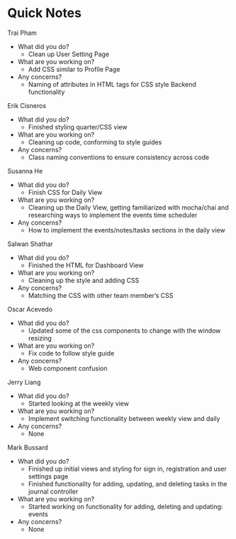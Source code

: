 # Quick Notes
Trai Pham
- What did you do?
  - Clean up User Setting Page
- What are you working on?
  - Add CSS similar to Profile Page
- Any concerns?
  - Naming of attributes in HTML tags for CSS style
Backend functionality

Erik Cisneros
- What did you do?
  - Finished styling quarter/CSS view
- What are you working on?
  - Cleaning up code, conforming to style guides
- Any concerns?
  - Class naming conventions to ensure consistency across code

Susanna He
- What did you do?
  - Finish CSS for Daily View
- What are you working on?
  - Cleaning up the Daily View, getting familiarized with mocha/chai and researching ways to implement the events time scheduler
- Any concerns?
  - How to implement the events/notes/tasks sections in the daily view

Salwan Shathar
- What did you do?
  - Finished the HTML for Dashboard View
- What are you working on?
  - Cleaning up the style and adding CSS
- Any concerns?
  - Matching the CSS with other team member’s CSS

Oscar Acevedo
- What did you do?
  - Updated some of the css components to change with the window resizing
- What are you working on?
  - Fix code to follow style guide
- Any concerns?
  - Web component confusion

Jerry Liang
- What did you do?
  - Started looking at the weekly view
- What are you working on?
  - Implement switching functionality between weekly view and daily
- Any concerns?
  - None

Mark Bussard
- What did you do?
  - Finished up initial views and styling for sign in, registration and user settings page
  - Finished functionality for adding, updating, and deleting tasks in the journal controller
- What are you working on?
  - Started working on functionality for adding, deleting and updating: events
- Any concerns?
  - None

